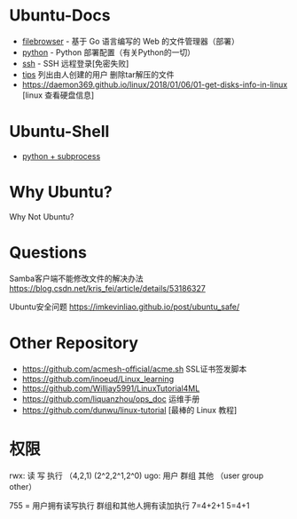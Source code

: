 # Ubuntu-Docs
- [filebrowser](./markdown/filebrowser.md) - 基于 Go 语言编写的 Web 的文件管理器（部署）
- [python](./markdown/python.md) - Python 部署配置（有关Python的一切）
- [ssh](./markdown/ssh.md) - SSH 远程登录[免密失败]
- [tips](./markdown/tips.md) 列出由人创建的用户 删除tar解压的文件
- <https://daemon369.github.io/linux/2018/01/06/01-get-disks-info-in-linux> [linux 查看硬盘信息]

# Ubuntu-Shell
- [python + subprocess](./shell/shell.py)

# Why Ubuntu?
Why Not Ubuntu?

# Questions
Samba客户端不能修改文件的解决办法 <https://blog.csdn.net/kris_fei/article/details/53186327>

Ubuntu安全问题 <https://imkevinliao.github.io/post/ubuntu_safe/>
# Other Repository
- <https://github.com/acmesh-official/acme.sh> SSL证书签发脚本
- <https://github.com/inoeud/Linux_learning>
- <https://github.com/Willjay5991/LinuxTutorial4ML>
- <https://github.com/liquanzhou/ops_doc> 运维手册
- <https://github.com/dunwu/linux-tutorial> [最棒的 Linux 教程]
# 权限
rwx: 读 写 执行 （4,2,1) (2^2,2^1,2^0)
ugo: 用户 群组 其他 （user group other）

755 = 用户拥有读写执行 群组和其他人拥有读加执行 7=4+2+1 5=4+1

